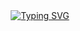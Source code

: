 <div align="center">
<a  href="https://git.io/typing-svg"><img src="https://readme-typing-svg.demolab.com?font=Fira+Code&pause=1000&width=435&lines=Front-end+developer" alt="Typing SVG" /></a>
</div>
